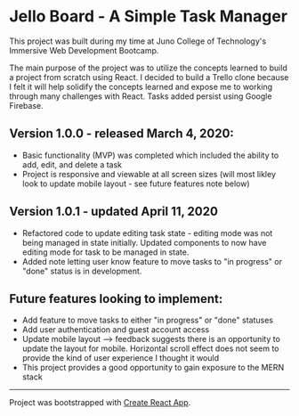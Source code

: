 # Jello Board - A Simple Task Manager

This project was built during my time at Juno College of Technology's Immersive Web Development Bootcamp.  

The main purpose of the project was to utilize the concepts learned to build a project from scratch using React.  I decided to build a Trello clone because I felt it will help solidify the concepts learned and expose me to working through many challenges with React.  Tasks added persist using Google Firebase.  


**Version 1.0.0 - released March 4, 2020:**
-------------------------------------------
- Basic functionality (MVP) was completed which included the ability to add, edit, and delete a task
- Project is responsive and viewable at all screen sizes (will most likley look to update mobile layout - see future features note below)


**Version 1.0.1 - updated April 11, 2020**
------------------------------------------
- Refactored code to update editing task state - editing mode was not being managed in state initially. Updated components to now have editing mode for task to be managed in state.
- Added note letting user know feature to move tasks to "in progress" or "done" status is in development.  


**Future features looking to implement:**
-----------------------------------------
- Add feature to move tasks to either "in progress" or "done" statuses
- Add user authentication and guest account access
- Update mobile layout --> feedback suggests there is an opportunity to update the layout for mobile.  Horizontal scroll effect does not seem to provide the kind of user experience I thought it would
- This project provides a good opportunity to gain exposure to the MERN stack
  

---
Project was bootstrapped with [Create React App](https://github.com/facebook/create-react-app).